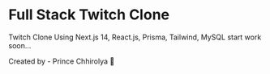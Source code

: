 # Full Stack Twitch Clone

Twitch Clone Using Next.js 14, React.js, Prisma, Tailwind, MySQL
start work soon...


Created by - Prince Chhirolya 🚀
